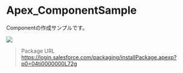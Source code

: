 Apex_ComponentSample
====================

Componentの作成サンプルです。  
  
<img src="http://cdn-ak.f.st-hatena.com/images/fotolife/t/tyoshikawa1106/20131127/20131127230954.png" />  
  
>Package URL  
>https://login.salesforce.com/packaging/installPackage.apexp?p0=04ti0000000L72g
